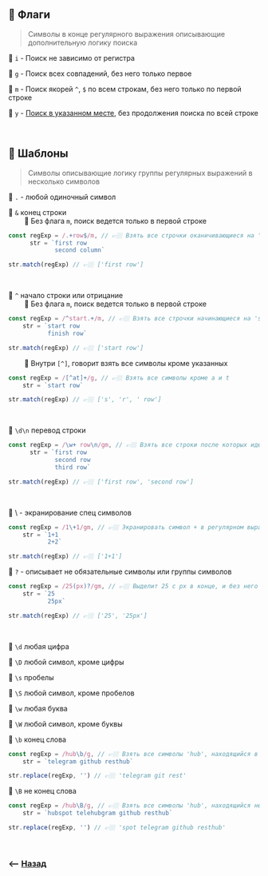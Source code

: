 ## 🚩 Флаги
> Символы в конце регулярного выражения описывающие дополнительную логику поиска

💠 `i` - Поиск не зависимо от регистра

💠 `g` - Поиск всех совпадений, без него только первое

💠 `m` - Поиск якорей `^`, `$` по всем строкам, без него только по первой строке

💠 `y` - <a href="pages/flag-y/readme.md">Поиск в указанном месте</a>, без продолжения поиска по всей строке

<br>

## 🚩 Шаблоны
> Символы описывающие логику группы регулярных выражений в несколько символов 

💠 `.` - любой одиночный символ      


💠 `&` конец строки  
&emsp;&emsp; 🔹 Без флага `m`, поиск ведется только в первой строке    
```javascript
const regExp = /.+row$/m, // 👉🏼 Взять все строчки оканичивающиеся на 'row'
      str = `first row  
             second column`

str.match(regExp) // 👉🏼 ['first row']
```

<br>

💠 `^` начало строки или отрицание   
&emsp;&emsp; 🔹 Без флага `m`, поиск ведется только в первой строке
```javascript
const regExp = /^start.+/m, // 👉🏼 Взять все строчки начинающиеся на 'start'
    str = `start row
           finish row`

str.match(regExp) // 👉🏼 ['start row']
```

&emsp;&emsp; 🔹 Внутри `[^]`, говорит взять все символы кроме указанных
```javascript
const regExp = /[^at]+/g, // 👉🏼 Взять все символы кроме a и t
    str = `start row`

str.match(regExp) // 👉🏼 ['s', 'r', ' row']
```

<br>

💠 `\d\n` перевод строки

```javascript
const regExp = /\w+ row\n/gm, // 👉🏼 Взять все строки после которых идет перевод строки
      str = `first row
             second row
             third row`

str.match(regExp) // 👉🏼 ['first row', 'second row']
```

<br>

💠 \ - экранирование спец символов
```javascript
const regExp = /1\+1/gm, // 👉🏼 Экранировать символ + в регулярном выражении
    str = `1+1
           2+2`

str.match(regExp) // 👉🏼 ['1+1']
```

💠 `?` - описывает не обязательные символы или группы символов
```javascript
const regExp = /25(px)?/gm, // 👉🏼 Выделит 25 с px в конце, и без него 
    str = `25
           25px`

str.match(regExp) // 👉🏼 ['25', '25px']
```

<br>

💠 `\d` любая цифра

💠 `\D` любой символ, кроме цифры

💠 `\s` пробелы

💠 `\S` любой символ, кроме пробелов

💠 `\w` любая буква

💠 `\W` любой символ, кроме буквы

💠 `\b` конец слова
```javascript
const regExp = /hub\b/g, // 👉🏼 Взять все символы 'hub', находящийся в конце слова
    str = `telegram github resthub`

str.replace(regExp, '') // 👉🏼 'telegram git rest'
```


💠 `\B` не конец слова

```javascript
const regExp = /hub\B/g, // 👉🏼 Взять все символы 'hub', находящийся не в конце слова
    str = `hubspot telehubgram github resthub`

str.replace(regExp, '') // 👉🏼 'spot telegram github resthub'
```

<br>

### ⟵ **<a href="../../readme.md">Назад</a>**